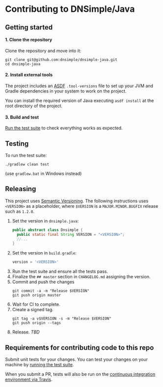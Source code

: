 # Contributing to DNSimple/Java

## Getting started

#### 1. Clone the repository

Clone the repository and move into it:

```shell
git clone git@github.com:dnsimple/dnsimple-java.git
cd dnsimple-java
```

#### 2. Install external tools

The project includes an [ASDF](https://github.com/asdf-vm/asdf) `.tool-versions` file to set up your JVM and Gradle dependencies in your system to work on the project.

You can install the required version of Java executing `asdf install` at the root directory of the project.

#### 3. Build and test

[Run the test suite](#testing) to check everything works as expected.

## Testing

To run the test suite:

```shell
./gradlew clean test
```
(use `gradlew.bat` in Windows instead)

## Releasing

This project uses [Semantic Versioning](https://semver.org/). The following instructions uses `<VERSION>` as a placeholder, where `$VERSION` is a `MAJOR.MINOR.BUGFIX` release such as `1.2.0`.

1. Set the version in `dnsimple.java`:
    ```java
    public abstract class Dnsimple {
      public static final String VERSION = "<VERSION>";
      //...
    }
    ```
1. Set the version in `build.gradle`:
    ```groovy
    version = '<VERSION>'
    ```
1. Run the test suite and ensure all the tests pass.
1. Finalize the `## master` section in `CHANGELOG.md` assigning the version.
1. Commit and push the changes
    ```shell
    git commit -a -m "Release $VERSION"
    git push origin master
    ```
1. Wait for CI to complete.
1. Create a signed tag.
    ```shell
    git tag -a v$VERSION -s -m "Release $VERSION"
    git push origin --tags
    ```
1. Release.
    _TBD_

## Requirements for contributing code to this repo

Submit unit tests for your changes. You can test your changes on your machine by [running the test suite](#testing).

When you submit a PR, tests will also be run on the [continuous integration environment via Travis](https://travis-ci.org/dnsimple/dnsimple-java).
